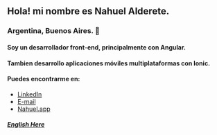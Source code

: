 ## Hola! mi nombre es **Nahuel Alderete.**
### Argentina, Buenos Aires. 📌

#### Soy un desarrollador front-end, principalmente con Angular.

#### Tambien desarrollo aplicaciones móviles multiplataformas con Ionic.

#### Puedes encontrarme en:
- [LinkedIn](https://www.linkedin.com/in/nahuel-alderete/)
- [E-mail](mailto:nahuel.ald@gmail.com)
- [Nahuel.app](https://nahuel.pp)

##### [English Here](https://github.com/NhlDev/NhlDev/blob/main/readme.en.md)
